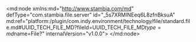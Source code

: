 <?xml version="1.0" encoding="UTF-8"?>
<md:node xmlns:md="http://www.stambia.com/md" defType="com.stambia.file.server" id="_5s7XRMINEeq6L8zfnBksuA" md:ref="platform:/plugin/com.indy.environment/technology/file/standard.file.md#UUID_TECH_FILE_MD?fileId=UUID_TECH_FILE_MD$type=md$name=File?" internalVersion="v1.0.0">
  <node defType="com.stambia.file.directory" id="_5s7-MMINEeq6L8zfnBksuA" name="Geocoder_Folder">
    <attribute defType="com.stambia.file.directory.path" id="_5s7-McINEeq6L8zfnBksuA" value="%{env:workspace_loc}%/Training/Files_In/Geocoder_WS"/>
    <node defType="com.stambia.file.file" id="_5s7-MsINEeq6L8zfnBksuA" name="city_location">
      <attribute defType="com.stambia.file.file.type" id="_5s7-M8INEeq6L8zfnBksuA" value="DELIMITED"/>
      <attribute defType="com.stambia.file.file.charsetName" id="_5s7-NMINEeq6L8zfnBksuA"/>
      <attribute defType="com.stambia.file.file.lineSeparator" id="_5s7-NcINEeq6L8zfnBksuA" value="0A"/>
      <attribute defType="com.stambia.file.file.fieldSeparator" id="_5s7-NsINEeq6L8zfnBksuA" value="3B"/>
      <attribute defType="com.stambia.file.file.stringDelimiter" id="_5s7-N8INEeq6L8zfnBksuA" value="22"/>
      <attribute defType="com.stambia.file.file.decimalSeparator" id="_5s7-OMINEeq6L8zfnBksuA" value="2E"/>
      <attribute defType="com.stambia.file.file.lineToSkip" id="_5s7-OcINEeq6L8zfnBksuA" value="0"/>
      <attribute defType="com.stambia.file.file.lastLineToSkip" id="_5s7-OsINEeq6L8zfnBksuA" value="0"/>
      <attribute defType="com.stambia.file.file.header" id="_5s7-O8INEeq6L8zfnBksuA" value="1"/>
      <attribute defType="com.stambia.file.file.physicalName" id="_5s7-PMINEeq6L8zfnBksuA" value="city_location.csv"/>
      <node defType="com.stambia.file.field" id="_5s7-PcINEeq6L8zfnBksuA" name="zipcode" position="1">
        <attribute defType="com.stambia.file.field.size" id="_5s7-PsINEeq6L8zfnBksuA" value="12"/>
        <attribute defType="com.stambia.file.field.type" id="_5s7-P8INEeq6L8zfnBksuA" value="Numeric"/>
        <attribute defType="com.stambia.file.field.physicalName" id="_5s7-QMINEeq6L8zfnBksuA" value="ZIPCODE"/>
      </node>
      <node defType="com.stambia.file.field" id="_5s7-QcINEeq6L8zfnBksuA" name="latitude" position="4">
        <attribute defType="com.stambia.file.field.size" id="_5s7-QsINEeq6L8zfnBksuA" value="12"/>
        <attribute defType="com.stambia.file.field.type" id="_5s7-Q8INEeq6L8zfnBksuA" value="Numeric"/>
        <attribute defType="com.stambia.file.field.decimal" id="_5s7-RMINEeq6L8zfnBksuA" value="9"/>
        <attribute defType="com.stambia.file.field.physicalName" id="_5s7-RcINEeq6L8zfnBksuA" value="LATITUDE"/>
      </node>
      <node defType="com.stambia.file.field" id="_5s7-RsINEeq6L8zfnBksuA" name="state_code" position="2">
        <attribute defType="com.stambia.file.field.size" id="_5s7-R8INEeq6L8zfnBksuA" value="52"/>
        <attribute defType="com.stambia.file.field.type" id="_5s7-SMINEeq6L8zfnBksuA" value="String"/>
        <attribute defType="com.stambia.file.field.physicalName" id="_5s7-ScINEeq6L8zfnBksuA" value="STATE_CODE"/>
      </node>
      <node defType="com.stambia.file.field" id="_5s7-SsINEeq6L8zfnBksuA" name="city_name" position="3">
        <attribute defType="com.stambia.file.field.size" id="_5s7-S8INEeq6L8zfnBksuA" value="66"/>
        <attribute defType="com.stambia.file.field.type" id="_5s7-TMINEeq6L8zfnBksuA" value="String"/>
        <attribute defType="com.stambia.file.field.physicalName" id="_5s7-TcINEeq6L8zfnBksuA" value="CITY_NAME"/>
      </node>
      <node defType="com.stambia.file.field" id="_5s7-TsINEeq6L8zfnBksuA" name="longitude" position="5">
        <attribute defType="com.stambia.file.field.size" id="_5s7-T8INEeq6L8zfnBksuA" value="12"/>
        <attribute defType="com.stambia.file.field.type" id="_5s7-UMINEeq6L8zfnBksuA" value="Numeric"/>
        <attribute defType="com.stambia.file.field.decimal" id="_5s7-UcINEeq6L8zfnBksuA" value="11"/>
        <attribute defType="com.stambia.file.field.physicalName" id="_5s7-UsINEeq6L8zfnBksuA" value="LONGITUDE"/>
      </node>
    </node>
  </node>
</md:node>